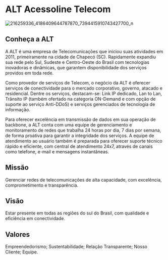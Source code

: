# ALT Acessoline Telecom

![216259336_4186409644787870_7394415910743427700_n](https://user-images.githubusercontent.com/89918957/142417410-ceb23520-0792-41a6-b218-83e54480cca3.jpg)

## Conheça a ALT 

A ALT é uma empresa de Telecomunicações que iniciou suas atividades em 2011, primeiramente na cidade de Chapecó (SC).  Rapidamente expandiu sua rede pelo Sul, Sudeste e Centro-Oeste do Brasil com tecnologias inovadoras e dinâmicas, que garantem disponibilidade dos serviços providos em toda rede.

Como provedor de serviços de Telecom, o negócio da ALT é oferecer serviços de conectividade para o mercado corporativo, governo, atacado e residencial. Dentre os serviços, destacam-se: Link IP dedicado, Lan to Lan, Trânsito IP (também ofertado na categoria ON-Demand e com opção de suporte ao serviço Anti-DDoS) e serviços gerenciados de  tecnologia de informação.

Para oferecer excelência em transmissão de dados em sua operação de backbone, a ALT conta com uma equipe de gerenciamento e monitoramento de redes que trabalha 24 horas por dia, 7 dias por semana, de forma proativa para garantir a integridade dos serviços. A equipe de atendimento ao usuário também é preparada para oferecer suporte técnico rápido e eficiente, com central de atendimento 24x7, através de canais como telefone, e-mail e mensagens instantâneas.

## Missão 

Gerenciar redes de telecomunicações de alta capacidade, com excelência, comprometimento e transparência.

## Visão 

Estar presente em todas as regiões do sul do Brasil, com qualidade e eficiência em conectividade.

## Valores 

Empreendedorismo; Sustentabilidade; Relação Transparente; Nosso Cliente; Equipe.

